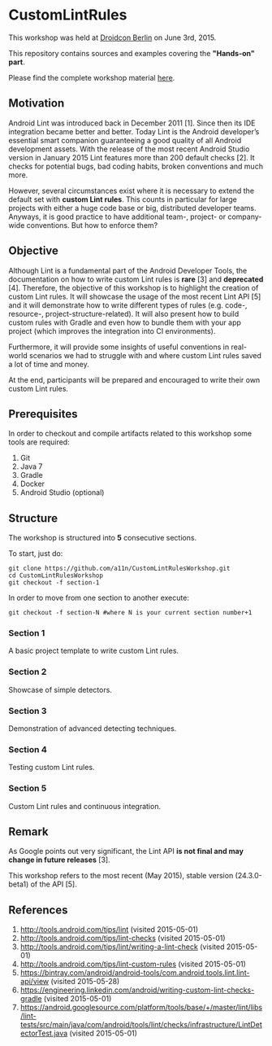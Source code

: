 # CustomLintRules

This workshop was held at [Droidcon Berlin](http://droidcon.de) on June 3rd, 2015.

This repository contains sources and examples covering the **"Hands-on" part**.

Please find the complete workshop material [here](http://a11n.github.io/lint-workshop-slides).

## Motivation
Android Lint was introduced back in December 2011 [1]. Since then its IDE integration became better and better. Today Lint is the Android developer’s essential smart companion guaranteeing a good quality of all Android development assets. With the release of the most recent Android Studio version in January 2015 Lint features more than 200 default checks [2]. It checks for potential bugs, bad coding habits, broken conventions and much more.

However, several circumstances exist where it is necessary to extend the default set with **custom Lint rules**. This counts in particular for large projects with either a huge code base or big, distributed developer teams. Anyways, it is good practice to have additional team-, project- or company-wide conventions. But how to enforce them?

## Objective
Although Lint is a fundamental part of the Android Developer Tools, the documentation on how to write custom Lint rules is **rare** [3] and **deprecated** [4]. Therefore, the objective of this workshop is to highlight the creation of custom Lint rules. It will showcase the usage of the most recent Lint API [5] and it will demonstrate how to write different types of rules (e.g. code-, resource-, project-structure-related). It will also present how to build custom rules with Gradle and even how to bundle them with your app project (which improves the integration into CI environments).

Furthermore, it will provide some insights of useful conventions in real-world scenarios we had to struggle with and where custom Lint rules saved a lot of time and money.

At the end, participants will be prepared and encouraged to write their own custom Lint rules.

## Prerequisites
In order to checkout and compile artifacts related to this workshop some tools are required:

1. Git
2. Java 7
3. Gradle
4. Docker
5. Android Studio (optional)

## Structure
The workshop is structured into **5** consecutive sections.

To start, just do:
```shell
git clone https://github.com/a11n/CustomLintRulesWorkshop.git
cd CustomLintRulesWorkshop
git checkout -f section-1
```

In order to move from one section to another execute:
```shell
git checkout -f section-N #where N is your current section number+1
```

### Section 1
A basic project template to write custom Lint rules.

### Section 2
Showcase of simple detectors.

### Section 3
Demonstration of advanced detecting techniques.

### Section 4
Testing custom Lint rules.

### Section 5
Custom Lint rules and continuous integration.

## Remark
As Google points out very significant, the Lint API **is not final and may change in future releases** [3].

This workshop refers to the most recent (May 2015), stable version (24.3.0-beta1) of the API [5].

## References
1. http://tools.android.com/tips/lint (visited 2015-05-01)
2. http://tools.android.com/tips/lint-checks (visited 2015-05-01)
3. http://tools.android.com/tips/lint/writing-a-lint-check (visited 2015-05-01)
4. http://tools.android.com/tips/lint-custom-rules (visited 2015-05-01)
5. https://bintray.com/android/android-tools/com.android.tools.lint.lint-api/view (visited 2015-05-28)
6. https://engineering.linkedin.com/android/writing-custom-lint-checks-gradle (visited 2015-05-01)
7. https://android.googlesource.com/platform/tools/base/+/master/lint/libs/lint-tests/src/main/java/com/android/tools/lint/checks/infrastructure/LintDetectorTest.java (visited 2015-05-01)
